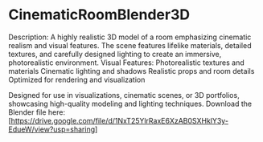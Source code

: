 # CinematicRoomBlender3D
Description: A highly realistic 3D model of a room emphasizing cinematic realism and visual features. The scene features lifelike materials, detailed textures, and carefully designed lighting to create an immersive, photorealistic environment.
Visual Features:
Photorealistic textures and materials
Cinematic lighting and shadows
Realistic props and room details
Optimized for rendering and visualization

Designed for use in visualizations, cinematic scenes, or 3D portfolios, showcasing high-quality modeling and lighting techniques.
Download the Blender file here: [https://drive.google.com/file/d/1NxT25YlrRaxE6XzAB0SXHklY3y-EdueW/view?usp=sharing]
